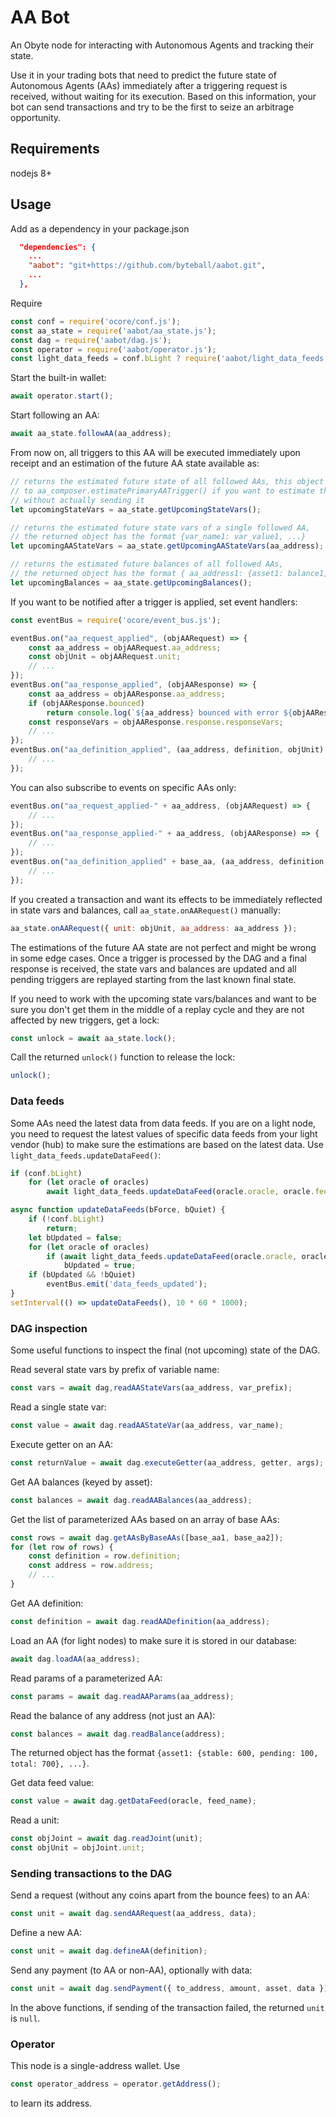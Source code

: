 # AA Bot

An Obyte node for interacting with Autonomous Agents and tracking their state.

Use it in your trading bots that need to predict the future state of Autonomous Agents (AAs) immediately after a triggering request is received, without waiting for its execution. Based on this information, your bot can send transactions and try to be the first to seize an arbitrage opportunity. 

## Requirements
nodejs 8+

## Usage
Add as a dependency in your package.json
```json
  "dependencies": {
	...
	"aabot": "git+https://github.com/byteball/aabot.git",
	...
  },
```

Require
```js
const conf = require('ocore/conf.js');
const aa_state = require('aabot/aa_state.js');
const dag = require('aabot/dag.js');
const operator = require('aabot/operator.js');
const light_data_feeds = conf.bLight ? require('aabot/light_data_feeds.js') : null;

```
Start the built-in wallet:
```js
await operator.start();
```

Start following an AA:
```js
await aa_state.followAA(aa_address);
```
From now on, all triggers to this AA will be executed immediately upon receipt and an estimation of the future AA state available as:
```js
// returns the estimated future state of all followed AAs, this object can be used in calls 
// to aa_composer.estimatePrimaryAATrigger() if you want to estimate the effects of a trigger 
// without actually sending it
let upcomingStateVars = aa_state.getUpcomingStateVars();

// returns the estimated future state vars of a single followed AA, 
// the returned object has the format {var_name1: var_value1, ...}
let upcomingAAStateVars = aa_state.getUpcomingAAStateVars(aa_address);

// returns the estimated future balances of all followed AAs, 
// the returned object has the format { aa_address1: {asset1: balance1, ...}, ... }
let upcomingBalances = aa_state.getUpcomingBalances();

```
If you want to be notified after a trigger is applied, set event handlers:
```js
const eventBus = require('ocore/event_bus.js');

eventBus.on("aa_request_applied", (objAARequest) => {
	const aa_address = objAARequest.aa_address;
	const objUnit = objAARequest.unit;
	// ...
});
eventBus.on("aa_response_applied", (objAAResponse) => {
	const aa_address = objAAResponse.aa_address;
	if (objAAResponse.bounced)
		return console.log(`${aa_address} bounced with error ${objAAResponse.response.error}`);
	const responseVars = objAAResponse.response.responseVars;
	// ...
});
eventBus.on("aa_definition_applied", (aa_address, definition, objUnit) => {
	// ...
});
```
You can also subscribe to events on specific AAs only:
```js
eventBus.on("aa_request_applied-" + aa_address, (objAARequest) => {
	// ...
});
eventBus.on("aa_response_applied-" + aa_address, (objAAResponse) => {
	// ...
});
eventBus.on("aa_definition_applied" + base_aa, (aa_address, definition, objUnit) => {
	// ...
});
```

If you created a transaction and want its effects to be immediately reflected in state vars and balances, call `aa_state.onAARequest()` manually:
```js
aa_state.onAARequest({ unit: objUnit, aa_address: aa_address });
```

The estimations of the future AA state are not perfect and might be wrong in some edge cases. Once a trigger is processed by the DAG and a final response is received, the state vars and balances are updated and all pending triggers are replayed starting from the last known final state.

If you need to work with the upcoming state vars/balances and want to be sure you don't get them in the middle of a replay cycle and they are not affected by new triggers, get a lock:
```js
const unlock = await aa_state.lock();
```
Call the returned `unlock()` function to release the lock:
```js
unlock();
```

### Data feeds
Some AAs need the latest data from data feeds. If you are on a light node, you need to request the latest values of specific data feeds from your light vendor (hub) to make sure the estimations are based on the latest data. Use `light_data_feeds.updateDataFeed()`:
```js
if (conf.bLight)
	for (let oracle of oracles)
		await light_data_feeds.updateDataFeed(oracle.oracle, oracle.feed_name);

async function updateDataFeeds(bForce, bQuiet) {
	if (!conf.bLight)
		return;
	let bUpdated = false;
	for (let oracle of oracles)
		if (await light_data_feeds.updateDataFeed(oracle.oracle, oracle.feed_name, bForce))
			bUpdated = true;
	if (bUpdated && !bQuiet)
		eventBus.emit('data_feeds_updated');
}
setInterval(() => updateDataFeeds(), 10 * 60 * 1000);
```

### DAG inspection
Some useful functions to inspect the final (not upcoming) state of the DAG.

Read several state vars by prefix of variable name:
```js
const vars = await dag,readAAStateVars(aa_address, var_prefix);
```
Read a single state var:
```js
const value = await dag.readAAStateVar(aa_address, var_name);
```
Execute getter on an AA:
```js
const returnValue = await dag.executeGetter(aa_address, getter, args);
```
Get AA balances (keyed by asset):
```js
const balances = await dag.readAABalances(aa_address);
```
Get the list of parameterized AAs based on an array of base AAs:
```js
const rows = await dag.getAAsByBaseAAs([base_aa1, base_aa2]);
for (let row of rows) {
	const definition = row.definition;
	const address = row.address;
	// ...
}
```
Get AA definition:
```js
const definition = await dag.readAADefinition(aa_address);
```
Load an AA (for light nodes) to make sure it is stored in our database:
```js
await dag.loadAA(aa_address);
```
Read params of a parameterized AA:
```js
const params = await dag.readAAParams(aa_address);
```
Read the balance of any address (not just an AA):
```js
const balances = await dag.readBalance(address);
```
The returned object has the format `{asset1: {stable: 600, pending: 100, total: 700}, ...}`.

Get data feed value:
```js
const value = await dag.getDataFeed(oracle, feed_name);
```
Read a unit:
```js
const objJoint = await dag.readJoint(unit);
const objUnit = objJoint.unit;
```

### Sending transactions to the DAG
Send a request (without any coins apart from the bounce fees) to an AA:
```js
const unit = await dag.sendAARequest(aa_address, data);
```
Define a new AA:
```js
const unit = await dag.defineAA(definition);
```
Send any payment (to AA or non-AA), optionally with data:
```js
const unit = await dag.sendPayment({ to_address, amount, asset, data });
```
In the above functions, if sending of the transaction failed, the returned `unit` is `null`.

### Operator
This node is a single-address wallet. Use
```js
const operator_address = operator.getAddress();
```
to learn its address.
